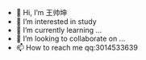 - 👋 Hi, I’m 王帅坤
- 👀 I’m interested in study
- 🌱 I’m currently learning ...
- 💞️ I’m looking to collaborate on ...
- 📫 How to reach me qq:3014533639

<!---
kunshuai/kunshuai is a ✨ special ✨ repository because its `README.md` (this file) appears on your GitHub profile.
You can click the Preview link to take a look at your changes.
--->
